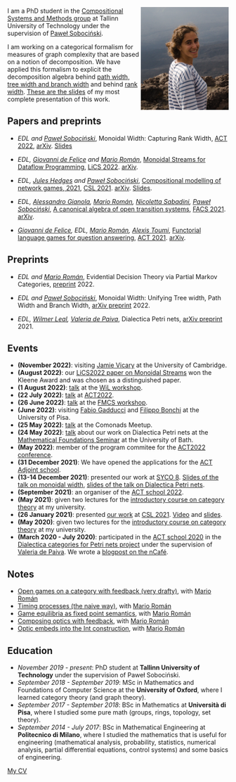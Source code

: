 <img align = "right"
    title = "Photo of Elena Di Lavore"
    src = "https://github.com/elenadilavore/elenadilavore.github.io/blob/master/profilo.jpg?raw=true" 
    width = "200">
I am a PhD student in the [Compositional Systems and Methods group](https://compose.ioc.ee/) at Tallinn University of Technology under the supervision of [Paweł Sobociński][pawel].

I am working on a categorical formalism for measures of graph complexity that are based on a notion of decomposition. 
We have applied this formalism to explicit the decomposition algebra behind [path width, tree width and branch width](https://arxiv.org/abs/2202.07582) and behind [rank width](https://arxiv.org/abs/2205.08916).
[These are the slides](./slides/mwd-comonads.pdf) of my most complete presentation of this work.

## Papers and preprints
* *EDL and [Paweł Sobociński][pawel]*, Monoidal Width: Capturing Rank Width, [ACT 2022](https://msp.cis.strath.ac.uk/act2022/), [arXiv](https://arxiv.org/abs/2205.08916). [Slides](./slides/mwd-act.pdf)

* *EDL, [Giovanni de Felice][giovanni] and [Mario Román][mario]*, [Monoidal Streams for Dataflow Programming](https://dl.acm.org/doi/10.1145/3531130.3533365), [LiCS 2022](https://lics.siglog.org/lics22/). [arXiv](https://arxiv.org/abs/2202.02061).

* *EDL, [Jules Hedges][jules] and [Paweł Sobociński][pawel]*, [Compositional modelling of network games, 2021](https://drops.dagstuhl.de/opus/volltexte/2021/13464/), [CSL 2021](https://csl2021.fmf.uni-lj.si/). [arXiv](https://arxiv.org/abs/2006.03493). [Slides](./slides/games-on-graphs-csl.pdf).

* *EDL, [Alessandro Gianola][gianola], [Mario Román][mario], [Nicoletta Sabadini][nicoletta], [Paweł Sobociński][pawel]*, [A canonical algebra of open transition systems](https://link.springer.com/chapter/10.1007/978-3-030-90636-8_4), [FACS 2021](https://facs2021.inria.fr/). [arXiv](https://arxiv.org/abs/2010.10069).

* *[Giovanni de Felice][giovanni], EDL, [Mario Román][mario], [Alexis Toumi][alexis]*, [Functorial language games for question answering](https://dx.doi.org/10.4204/EPTCS.333.21), [ACT 2021](https://www.cl.cam.ac.uk/events/act2021/). [arXiv](https://arxiv.org/abs/2005.09439).

## Preprints
* *EDL and [Mario Román][mario]*, Evidential Decision Theory via Partial Markov Categories, [preprint](./notes/bayes-subdistributions.pdf) 2022.

* *EDL and [Paweł Sobociński][pawel]*, Monoidal Width: Unifying Tree width, Path Width and Branch Width, [arXiv preprint](https://arxiv.org/abs/2202.07582) 2022.

* *EDL, [Wilmer Leal][wilmer], [Valeria de Paiva][valeria]*, Dialectica Petri nets, [arXiv preprint](https://arxiv.org/abs/2105.12801) 2021.

## Events
* **(November 2022)**: visiting [Jamie Vicary][jamie] at the University of Cambridge.
* **(August 2022)**: our [LiCS2022 paper on Monoidal Streams](https://dl.acm.org/doi/10.1145/3531130.3533365) won the Kleene Award and was chosen as a distinguished paper.
* **(1 August 2022)**: [talk](./slides/mwd-wil.pdf) at the [WiL workshop](https://sites.google.com/g.uporto.pt/wil2022).
* **(22 July 2022)**: [talk](./slides/mwd-act.pdf) at [ACT2022](https://msp.cis.strath.ac.uk/act2022/programme.html).
* **(26 June 2022)**: [talk](./slides/mwd-fmcs.pdf) at the [FMCS workshop](https://pages.cpsc.ucalgary.ca/~robin/FMCS/FMCS2022/FMCS2022.html).
* **(June 2022)**: visiting [Fabio Gadducci][gadducci] and [Filippo Bonchi][bonchi] at the University of Pisa.
* **(25 May 2022)**: [talk](./slides/mwd-comonads.pdf) at the Comonads Meetup.
* **(24 May 2022)**: [talk](./slides/dialectica-PN-bath.pdf) about our work on Dialectica Petri nets at the [Mathematical Foundations Seminar](https://wiki.bath.ac.uk/display/MFS/Mathematical+Foundations+Seminars) at the University of Bath.
* **(May 2022)**: member of the program commitee for the [ACT2022 conference](https://msp.cis.strath.ac.uk/act2022/).
* **(31 December 2021)**: We have opened the applications for the [ACT Adjoint school](http://adjointschool.com/apply.html).
* **(13-14 December 2021)**: presented our work at [SYCO 8](https://www.cl.cam.ac.uk/events/syco/8/). [Slides of the talk on monoidal width](./slides/mwd-syco.pdf), [slides of the talk on Dialectica Petri nets](./slides/dialectica-PN-syco.pdf).
* **(September 2021)**: an organiser of the [ACT school 2022](http://adjointschool.com/).
* **(May 2021)**: given two lectures for the [introductory course on category theory](https://compose.ioc.ee/CourseCategoryTheory.html) at my university.
* **(26 January 2021)**: presented [our work](https://drops.dagstuhl.de/opus/volltexte/2021/13464/) at [CSL 2021](https://csl2021.fmf.uni-lj.si/). [Video](https://www.youtube.com/watch?v=QleWc1LtXLo&t=1469s) and [slides](./slides/games-on-graphs-csl.pdf).
* **(May 2020)**: given two lectures for the [introductory course on category theory](https://compose.ioc.ee/CourseCategoryTheory.html) at my university.
* **(March 2020 - July 2020)**: participated in the [ACT school 2020](http://adjointschool.com/2020.html) in the [Dialectica categories for Petri nets project](https://www.appliedcategorytheory.org/adjoint-school-act-2020/dialectica-categories-of-petri-nets/) under the supervision of [Valeria de Paiva][valeria]. We wrote a [blogpost on the nCafé](https://golem.ph.utexas.edu/category/2020/07/linear_logic_flavoured_composi.html).

## Notes
* [Open games on a category with feedback (very drafty)](https://github.com/elenadilavore/open-games-on-feedback/blob/34588e8147afab2f1df0097ed0894c109b7486d1/main.pdf), with [Mario Román][mario] 
* [Timing processes (the naive way)](https://www.ioc.ee/~mroman/data/notes/timing-processes.pdf), with [Mario Román][mario]
* [Game equilibria as fixed point semantics](https://www.ioc.ee/~mroman/data/notes/game-equilibria.pdf), with [Mario Román][mario]
* [Composing optics with feedback](https://www.ioc.ee/~mroman/data/notes/composingopticswithfeedback.pdf), with [Mario Román][mario]
* [Optic embeds into the Int construction](https://github.com/mroman42/optic-int-construction/raw/master/opticint.pdf), with [Mario Román][mario]

## Education
* *November 2019 - present*: PhD student at **Tallinn University of Technology** under the supervision of Paweł Sobociński.
* *September 2018 - September 2019*: MSc in Mathematics and Foundations of Computer Science at the **University of Oxford**, where I learned category theory (and graph theory).
* *September 2017 - September 2018*: BSc in Mathematics at **Università di Pisa**, where I studied some pure math (groups, rings, topology, set theory).
* *September 2014 - July 2017*: BSc in Mathematical Engineering at **Politecnico di Milano**, where I studied the mathematics that is useful for engineering (mathematical analysis, probability, statistics, numerical analysis, partial differential equations, control systems) and some basics of engineering.

[My CV](https://github.com/elenadilavore/cv/raw/master/CVElenaDiLavore.pdf)

[mario]: https://www.ioc.ee/~mroman/
[pawel]: https://www.ioc.ee/~pawel/
[jules]: https://julesh.com/
[gianola]: https://gianola.people.unibz.it/
[wilmer]: https://wilmerleal.me/
[valeria]: https://vcvpaiva.github.io/index.html
[alexis]: https://alexis.toumi.xyz/
[giovanni]: https://www.cs.ox.ac.uk/people/giovanni.defelice/
[nicoletta]: https://www.uninsubria.it/hpp/nicoletta.sabadini#
[gadducci]: http://pages.di.unipi.it/gadducci/
[bonchi]: https://www.irif.fr/~greta/author/filippo-bonchi/
[jamie]: https://www.cl.cam.ac.uk/~jv258/
